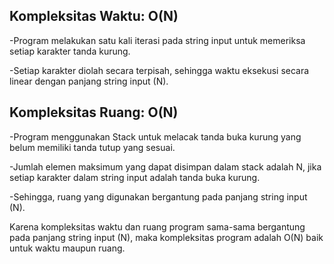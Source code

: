 ## Kompleksitas Waktu: O(N)
-Program melakukan satu kali iterasi pada string input untuk memeriksa setiap karakter tanda kurung.

-Setiap karakter diolah secara terpisah, sehingga waktu eksekusi secara linear dengan panjang string input (N).

## Kompleksitas Ruang: O(N)
-Program menggunakan Stack untuk melacak tanda buka kurung yang belum memiliki tanda tutup yang sesuai.

-Jumlah elemen maksimum yang dapat disimpan dalam stack adalah N, jika setiap karakter dalam string input adalah tanda buka kurung.

-Sehingga, ruang yang digunakan bergantung pada panjang string input (N).


Karena kompleksitas waktu dan ruang program sama-sama bergantung pada panjang string input (N), maka kompleksitas program adalah O(N) baik untuk waktu maupun ruang.
